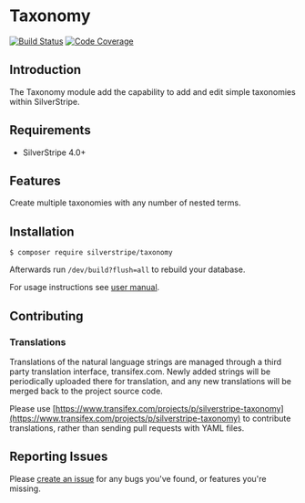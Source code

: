 # Taxonomy

[![Build Status](https://secure.travis-ci.org/silverstripe/silverstripe-taxonomy.png)](http://travis-ci.org/silverstripe/silverstripe-taxonomy)
[![Code Coverage](https://codecov.io/gh/silverstripe/silverstripe-taxonomy/branch/master/graph/badge.svg)](https://codecov.io/gh/silverstripe/silverstripe-taxonomy)

## Introduction

The Taxonomy module add the capability to add and edit simple taxonomies within SilverStripe.

## Requirements

 * SilverStripe 4.0+

## Features

Create multiple taxonomies with any number of nested terms.

## Installation

```
$ composer require silverstripe/taxonomy
```
Afterwards run `/dev/build?flush=all` to rebuild your database.

For usage instructions see [user manual](docs/en/userguide/index.md).

## Contributing

### Translations

Translations of the natural language strings are managed through a third party translation interface, transifex.com. Newly added strings will be periodically uploaded there for translation, and any new translations will be merged back to the project source code.

Please use [https://www.transifex.com/projects/p/silverstripe-taxonomy](https://www.transifex.com/projects/p/silverstripe-taxonomy) to contribute translations, rather than sending pull requests with YAML files.

## Reporting Issues

Please [create an issue](http://github.com/silverstripe/silverstripe-taxonomy/issues) for any bugs you've found, or features you're missing.
